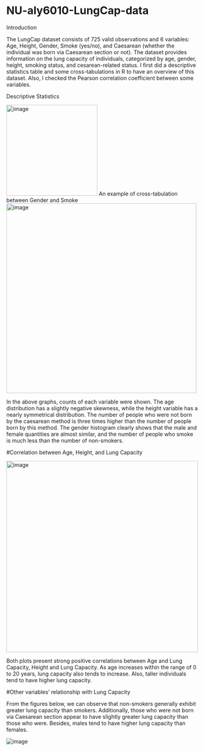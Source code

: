 # NU-aly6010-LungCap-data

Introduction 

The LungCap dataset consists of 725 valid observations and 6 variables: Age, Height, Gender, Smoke (yes/no), and Caesarean (whether the individual was born via Caesarean section or not). The dataset provides information on the lung capacity of individuals, categorized by age, gender, height, smoking status, and cesarean-related status. I first did a descriptive statistics table and some cross-tabulations in R to have an overview of this dataset. Also, I checked the Pearson correlation coefficient between some variables. 

Descriptive Statistics 

<img width="239" alt="image" src="https://github.com/janie140/NU-aly6010-LungCap-data/assets/121474131/daa09969-d200-42c6-8b01-68df4aeca172">
An example of cross-tabulation between Gender and Smoke 

<img width="499" alt="image" src="https://github.com/janie140/NU-aly6010-LungCap-data/assets/121474131/ad7040f8-0c47-4610-8b3e-210f81151a22">

In the above graphs, counts of each variable were shown. The age distribution has a slightly negative skewness, while the height variable has a nearly symmetrical distribution. The number of people who were not born by the caesarean method is three times higher than the number of people born by this method. The gender histogram clearly shows that the male and female quantities are almost similar, and the number of people who smoke is much less than the number of non-smokers.

#Correlation between Age, Height, and Lung Capacity

<img width="503" alt="image" src="https://github.com/janie140/NU-aly6010-LungCap-data/assets/121474131/5876e8bf-94b6-48ec-8da4-e3c986161a71">

Both plots present strong positive correlations between Age and Lung Capacity, Height and Lung Capacity. As age increases within the range of 0 to 20 years, lung capacity also tends to increase. Also, taller individuals tend to have higher lung capacity.

#Other variables’ relationship with Lung Capacity

From the figures below, we can observe that non-smokers generally exhibit greater lung capacity than smokers. Additionally, those who were not born via Caesarean section appear to have slightly greater lung capacity than those who were. Besides, males tend to have higher lung capacity than females.

![image](https://github.com/janie140/NU-aly6010-LungCap-data/assets/121474131/7a1c4385-36bb-4918-ae70-520d8e095602)
